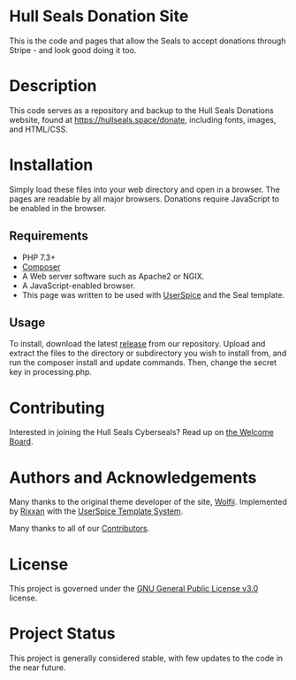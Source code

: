 # Hull Seals Donation Site
This is the code and pages that allow the Seals to accept donations through Stripe - and look good doing it too.

# Description
This code serves as a repository and backup to the Hull Seals Donations website, found at https://hullseals.space/donate, including fonts, images, and HTML/CSS.

# Installation
Simply load these files into your web directory and open in a browser. The pages are readable by all major browsers. Donations require JavaScript to be enabled in the browser.

## Requirements
- PHP 7.3+
- [Composer](https://getcomposer.org/)
- A Web server software such as Apache2 or NGIX.
- A JavaScript-enabled browser.
- This page was written to be used with [UserSpice](https://userspice.com) and the Seal template.

## Usage
To install, download the latest [release](https://gitlab.com/hull-seals/code/website-subsections/donations/tags) from our repository. Upload and extract the files to the directory or subdirectory you wish to install from, and run the composer install and update commands. Then, change the secret key in processing.php.

# Contributing
Interested in joining the Hull Seals Cyberseals? Read up on [the Welcome Board](https://gitlab.com/hull-seals/welcome).

# Authors and Acknowledgements
Many thanks to the original theme developer of the site, [Wolfii](https://gitlab.com/wolfii1). Implemented by [Rixxan](https://gitlab.com/Rixxan) with the [UserSpice Template System](https://gitlab.com/hull-seals/code/seals-template).

Many thanks to all of our [Contributors](https://gitlab.com/hull-seals-cyberseals/welcome-to-the-hull-seals-devops-board/blob/master/CONTRIBUTORS.md).

# License
This project is governed under the [GNU General Public License v3.0](LICENSE) license.

# Project Status
This project is generally considered stable, with few updates to the code in the near future.
